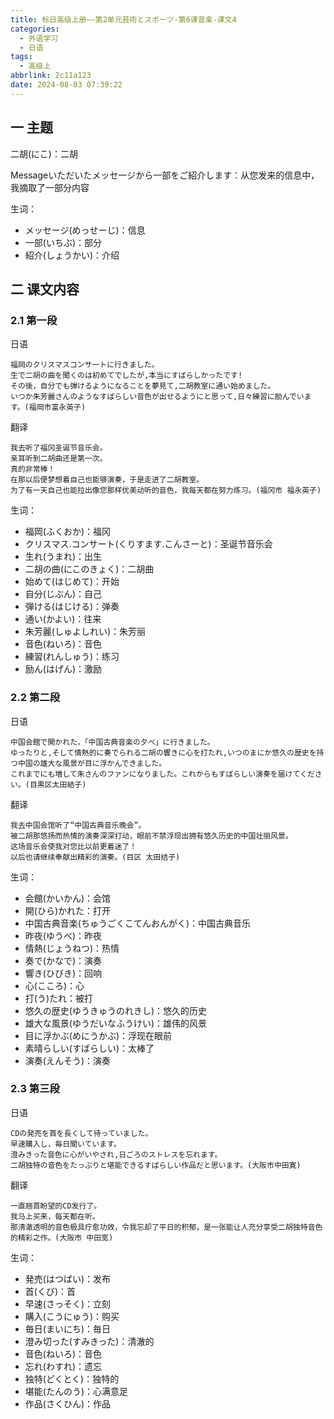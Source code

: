 ```yaml
---
title: 标日高级上册——第2单元芸術とスポーツ-第6课音楽-课文4
categories:
  - 外语学习
  - 日语
tags:
  - 高级上
abbrlink: 2c11a123
date: 2024-08-03 07:39:22
---
```

## 一 主题

二胡(にこ)：二胡

Messageいただいたメッセ一ジから一部をご紹介します：从您发来的信息中，我摘取了一部分内容

<!--more-->

生词：

* メッセージ(めっせーじ)：信息
* 一部(いちぶ)：部分
* 紹介(しょうかい)：介绍

## 二  课文内容

### 2.1 第一段

日语

```
福岡のクリスマスコンサ一トに行きました。
生で二胡の曲を聞くのは初めてでしたが,本当にすばらしかったです!
その後，自分でも弾けるようになることを夢見て,二胡教室に通い始めました。
いつか朱芳麗さんのようなすばらしい音色が出せるようにと思って,日々練習に励んでいます。(福岡市富永英子)
```

翻译

```
我去听了福冈圣诞节音乐会。
亲耳听到二胡曲还是第一次。
真的非常棒！
在那以后便梦想着自己也能够演奏，于是走进了二胡教室。
为了有一天自己也能拉出像您那样优美动听的音色，我每天都在努力练习。(福冈市 福永英子)
```

生词：

* 福岡(ふくおか)：福冈
* クリスマス.コンサート(くりすます.こんさーと)：圣诞节音乐会
* 生れ(うまれ)：出生
* 二胡の曲(にこのきょく)：二胡曲
* 始めて(はじめて)：开始
* 自分(じぶん)：自己
* 弾ける(はじける)：弹奏
* 通い(かよい)：往来
* 朱芳麗(しゅよしれい)：朱芳丽
* 音色(ねいろ)：音色
* 練習(れんしゅう)：练习
* 励ん(はげん)：激励

### 2.2 第二段

日语

```
中国会館で開かれた，「中国古典音楽の夕べ」に行きました。
ゆったりと,そして情熱的に奏でられる二胡の響きに心を打たれ,いつのまにか悠久の歴史を持つ中国の雄大な風景が目に浮かんできました。
これまでにも増して朱さんのファンになりました。これからもすばらしい演奏を届けてください。(目黒区太田結子)
```

翻译

```
我去中国会馆听了“中国古典音乐晚会”。
被二胡那悠扬而热情的演奏深深打动，眼前不禁浮现出拥有悠久历史的中国壮丽风景。
这场音乐会使我对您比以前更着迷了！
以后也请继续奉献出精彩的演奏。(目区 太田结子)
```

生词：

* 会館(かいかん)：会馆
* 開(ひら)かれた：打开
* 中国古典音楽(ちゅうごくこてんおんがく)：中国古典音乐
* 昨夜(ゆうべ)：昨夜
* 情熱(じょうねつ)：热情
* 奏で(かなで)：演奏
* 響き(ひびき)：回响
* 心(こころ)：心
* 打(う)たれ：被打
* 悠久の歴史(ゆうきゅうのれきし)：悠久的历史
* 雄大な風景(ゆうだいなふうけい)：雄伟的风景
* 目に浮かぶ(めにうかぶ)：浮现在眼前
* 素晴らしい(すばらしい)：太棒了
* 演奏(えんそう)：演奏

### 2.3 第三段

日语

```
CDの発売を首を長くして待っていました。
早速購入し，毎日聞いています。
澄みきった音色に心がいやされ,日ごろのストレスを忘れます。
二胡独特の音色をたっぷりと堪能できるすばらしい作品だと思います。(大阪市中田寛)
```

翻译

```
一直翘首盼望的CD发行了。
我马上买来，每天都在听。
那清澈透明的音色极具疗愈功效，令我忘却了平日的积郁，是一张能让人充分享受二胡独特音色的精彩之作。(大阪市 中田宽)
```

生词：

* 発売(はつばい)：发布
* 首(くび)：首
* 早速(さっそく)：立刻
* 購入(こうにゅう)：购买
* 毎日(まいにち)：毎日
* 澄み切った(すみきった)：清澈的
* 音色(ねいろ)：音色
* 忘れ(わすれ)：遗忘
* 独特(どくとく)：独特的
* 堪能(たんのう)：心满意足
* 作品(さくひん)：作品




